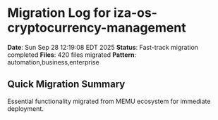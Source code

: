 # Migration Log for iza-os-cryptocurrency-management

**Date**: Sun Sep 28 12:19:08 EDT 2025
**Status**: Fast-track migration completed
**Files**:      420 files migrated
**Pattern**: automation,business,enterprise

## Quick Migration Summary
Essential functionality migrated from MEMU ecosystem for immediate deployment.
